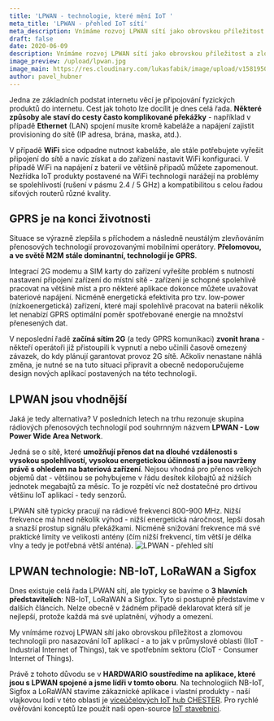 ```yaml
---
title: 'LPWAN - technologie, které mění IoT '
meta_title: 'LPWAN - přehled IoT sítí'
meta_description: Vnímáme rozvoj LPWAN sítí jako obrovskou příležitost a zlomovou technologii pro nasazování IoT aplikací - a to jak v průmyslové oblasti (IIoT - Industrial Internet of Things), tak ve spotřebním sektoru (CIoT - Consumer Internet of Things)
draft: false
date: 2020-06-09
description: Vnímáme rozvoj LPWAN sítí jako obrovskou příležitost a zlomovou technologii pro nasazování IoT aplikací - a to jak v průmyslové oblasti (IIoT - Industrial Internet of Things), tak ve spotřebním sektoru (CIoT - Consumer Internet of Things)
image_preview: /upload/lpwan.jpg
image_main: https://res.cloudinary.com/lukasfabik/image/upload/v1581950249/blog/wide_placeholder.jpg
author: pavel_hubner
---
```


Jedna ze základních podstat internetu věcí je připojování fyzických produktů do internetu. Cest jak tohoto lze docílit je dnes celá řada. **Některé způsoby ale staví do cesty často komplikované překážky** - například v případě **Ethernet** (LAN) spojení musíte kromě kabeláže a napájení zajistit provisioning do sítě (IP adresa, brána, maska, atd.).

V případě **WiFi** sice odpadne nutnost kabeláže, ale stále potřebujete vyřešit připojení do sítě a navíc získat a do zařízení nastavit WiFi konfiguraci. V případě WiFi na napájení z baterií ve většině případů můžete zapomenout. Nezřídka IoT produkty postavené na WiFi technologii narážejí na problémy se spolehlivostí (rušení v pásmu 2.4 / 5 GHz) a kompatibilitou s celou řadou síťových routerů různé kvality.

## GPRS je na konci životnosti

Situace se výrazně zlepšila s příchodem a následně neustálým zlevňováním přenosových technologií provozovanými mobilními operátory. **Přelomovou, a ve světě M2M stále dominantní, technologií je GPRS**.

Integrací 2G modemu a SIM karty do zařízení vyřešíte problém s nutností nastavení připojení zařízení do místní sítě - zařízení je schopné spolehlivě pracovat na většině míst a pro některé aplikace dokonce můžete uvažovat bateriové napájení. Nicméně energetická efektivita pro tzv. low-power (nízkoenergetická) zařízení, které mají spolehlivě pracovat na baterii několik let nenabízí GPRS optimální poměr spotřebované energie na množství přenesených dat.

V neposlední řadě **začíná sítím 2G** (a tedy GPRS komunikaci) **zvonit hrana** - někteří operátoři již přistoupili k vypnutí a nebo učinili časově omezený závazek, do kdy plánují garantovat provoz 2G sítě. Ačkoliv nenastane náhlá změna, je nutné se na tuto situaci připravit a obecně nedoporučujeme design nových aplikací postavených na této technologii.

## LPWAN jsou vhodnější
Jaká je tedy alternativa? V posledních letech na trhu rezonuje skupina rádiových přenosových technologií pod souhrnným názvem **LPWAN - Low Power Wide Area Network**.

Jedná se o sítě, které **umožňují přenos dat na dlouhé vzdálenosti s vysokou spolehlivostí, vysokou energetickou účinností a jsou navrženy právě s ohledem na bateriová zařízení**. Nejsou vhodná pro přenos velkých objemů dat - většinou se pohybujeme v řádu desítek kilobajtů až nižších jednotek megabajtů za měsíc. To je rozpětí víc než dostatečné pro drtivou většinu IoT aplikací - tedy senzorů.

LPWAN sítě typicky pracují na rádiové frekvenci 800-900 MHz. Nižší frekvence má hned několik výhod - nižší energetická náročnost, lepší dosah a snazší prostup signálu překážkami. Nicméně snižování frekvence má své praktické limity ve velikosti antény (čím nižší frekvencí, tím větší je délka vlny a tedy je potřebná větší anténa).
![LPWAN - přehled sítí](https://res.cloudinary.com/lukasfabik/image/upload/v1591692118/blog/2020-06-09-lpwan/lpwan.png)

## LPWAN technologie: NB-IoT, LoRaWAN a&nbsp;Sigfox
Dnes existuje celá řada LPWAN sítí, ale typicky se bavíme o **3 hlavních představitelích**: NB-IoT, LoRaWAN a Sigfox. Tyto si postupně představíme v dalších článcích. Nelze obecně v žádném případě deklarovat která síť je nejlepší, protože každá má své uplatnění, výhody a omezení.

My vnímáme rozvoj LPWAN sítí jako obrovskou příležitost a zlomovou technologii pro nasazování IoT aplikací - a to jak v průmyslové oblasti (IIoT - Industrial Internet of Things), tak ve spotřebním sektoru (CIoT - Consumer Internet of Things).

Právě z tohoto důvodu se v **HARDWARIO soustředíme na aplikace, které jsou s LPWAN spojené a jsme lídři v tomto oboru**. Na technologiích NB-IoT, Sigfox a LoRaWAN stavíme zákaznické aplikace i vlastní produkty - naší vlajkovou lodí v této oblasti je [víceúčelových IoT hub CHESTER](/cs/chester/). Pro rychlé ověřování konceptů lze použít naši open-source [IoT stavebnici](/cs/kit/).
